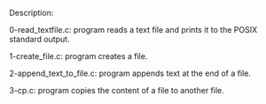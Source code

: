 Description:

0-read_textfile.c: program reads a text file and prints it to the POSIX standard output.

1-create_file.c: program creates a file.

2-append_text_to_file.c: program appends text at the end of a file.

3-cp.c: program copies the content of a file to another file.
